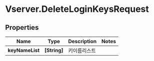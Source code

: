 # Vserver.DeleteLoginKeysRequest

## Properties
Name | Type | Description | Notes
------------ | ------------- | ------------- | -------------
**keyNameList** | **[String]** | 키이름리스트 | 


